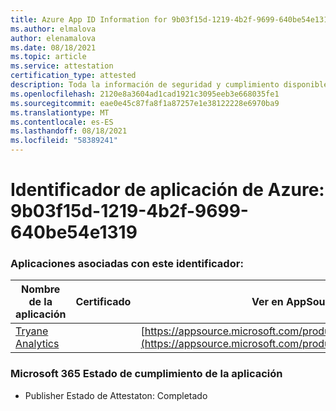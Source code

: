 ```yaml
---
title: Azure App ID Information for 9b03f15d-1219-4b2f-9699-640be54e1319
ms.author: elmalova
author: elenamalova
ms.date: 08/18/2021
ms.topic: article
ms.service: attestation
certification_type: attested
description: Toda la información de seguridad y cumplimiento disponible para 9b03f15d-1219-4b2f-9699-640be54e1319.
ms.openlocfilehash: 2120e8a3604ad1cad1921c3095eeb3e668035fe1
ms.sourcegitcommit: eae0e45c87fa8f1a87257e1e38122228e6970ba9
ms.translationtype: MT
ms.contentlocale: es-ES
ms.lasthandoff: 08/18/2021
ms.locfileid: "58389241"
---
```

# <a name="azure-app-id-9b03f15d-1219-4b2f-9699-640be54e1319"></a>Identificador de aplicación de Azure: 9b03f15d-1219-4b2f-9699-640be54e1319


### <a name="apps-associated-with-this-id"></a>Aplicaciones asociadas con este identificador:
| **Nombre de la aplicación** | **Certificado** | **Ver en AppSource** |
|--------------|---------------|-----------------------|
| [Tryane Analytics](https://docs.microsoft.com/microsoft-365-app-certification/forward/WA200001827) |  | [https://appsource.microsoft.com/product/office/WA200001827](https://appsource.microsoft.com/product/office/WA200001827) |

### <a name="microsoft-365-app-compliance-status"></a>Microsoft 365 Estado de cumplimiento de la aplicación
- Publisher Estado de Attestaton: Completado
